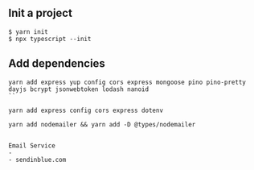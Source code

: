 ## Init a project

```
$ yarn init
$ npx typescript --init
```

## Add dependencies
```
yarn add express yup config cors express mongoose pino pino-pretty dayjs bcrypt jsonwebtoken lodash nanoid
``

yarn add express config cors express dotenv

yarn add nodemailer && yarn add -D @types/nodemailer


Email Service
- 
- sendinblue.com